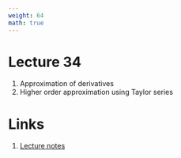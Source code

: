 ```yaml
---
weight: 64
math: true
---
```


# Lecture 34
1. Approximation of derivatives
2. Higher order approximation using Taylor series

# Links
1. [Lecture notes](Lecture-34.pdf)
